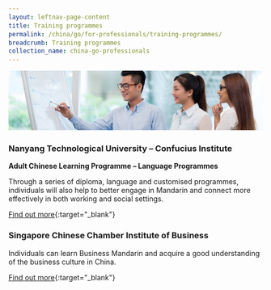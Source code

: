 ```yaml
---
layout: leftnav-page-content
title: Training programmes
permalink: /china/go/for-professionals/training-programmes/
breadcrumb: Training programmes
collection_name: china-go-professionals
---
```


<img src="\images\asean-professionals\training-programmes.jpg" alt="training programmes banner" style="width:800px;" />

### **Nanyang Technological University – Confucius Institute**

**Adult Chinese Learning Programme – Language Programmes**

Through a series of diploma, language and customised programmes, individuals will also help to better engage in Mandarin and connect more effectively in both working and social settings.

[Find out more](http://ci.ntu.edu.sg/eng/Programme/aclp/Programmes/Pages/Language-Programmes.aspx){:target="_blank"}

 

### **Singapore Chinese Chamber Institute of Business**

Individuals can learn Business Mandarin and acquire a good understanding of the business culture in China.

[Find out more](http://www.scciob.edu.sg/index.cfm?GPID=565){:target="_blank"}